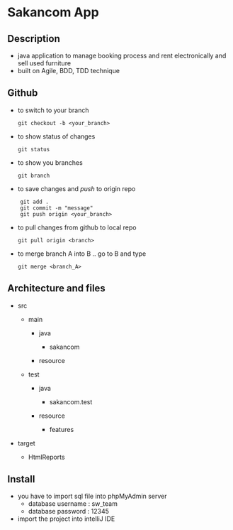 # Sakancom App 

## Description

* java application to manage booking process and rent electronically and sell used furniture
* built on Agile, BDD, TDD technique

## Github

* to switch to your branch

  ` git checkout -b <your_branch> `

* to show status of changes

  ` git status `

* to show you branches

  ` git branch `

* to save changes and *push* to origin repo
```
    git add .
    git commit -m "message"
    git push origin <your_branch>
```
* to pull changes from github to local repo

  ` git pull origin <branch> `

* to merge branch A into B .. go to B and type

  ` git merge <branch_A> `
  
## Architecture and files 
  
- src
  
  - main
    
    - java
      - sakancom
         
    - resource
      
  - test
    
    - java
      
      - sakancom.test
        
    - resource
      - features

- target
  - HtmlReports

## Install 

- you have to import sql file into phpMyAdmin server
  - database username : sw_team
  - database password : 12345
- import the project into intelliJ IDE
